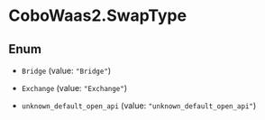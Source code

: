 # CoboWaas2.SwapType

## Enum


* `Bridge` (value: `"Bridge"`)

* `Exchange` (value: `"Exchange"`)

* `unknown_default_open_api` (value: `"unknown_default_open_api"`)


